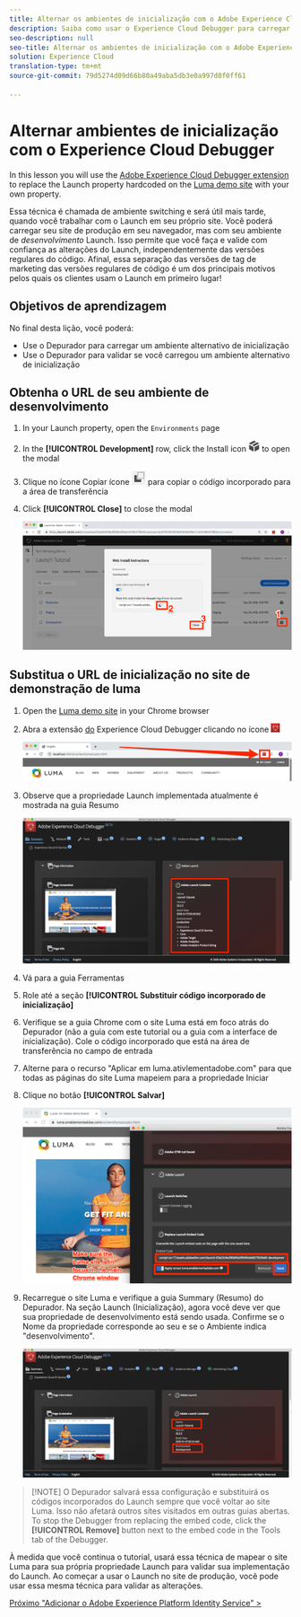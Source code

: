 ```yaml
---
title: Alternar os ambientes de inicialização com o Adobe Experience Cloud Debugger
description: Saiba como usar o Experience Cloud Debugger para carregar códigos incorporados do Launch diferentes. Esta lição é parte do tutorial Implementação da Experience Cloud em sites com lançamento.
seo-description: null
seo-title: Alternar os ambientes de inicialização com o Adobe Experience Cloud Debugger
solution: Experience Cloud
translation-type: tm+mt
source-git-commit: 79d5274d09d66b80a49aba5db3e0a997d0f0ff61

---
```



# Alternar ambientes de inicialização com o Experience Cloud Debugger

In this lesson you will use the [Adobe Experience Cloud Debugger extension](https://chrome.google.com/webstore/detail/adobe-experience-cloud-de/ocdmogmohccmeicdhlhhgepeaijenapj) to replace the Launch property hardcoded on the [Luma demo site](https://luma.enablementadobe.com/content/luma/us/en.html) with your own property.

Essa técnica é chamada de ambiente switching e será útil mais tarde, quando você trabalhar com o Launch em seu próprio site. Você poderá carregar seu site de produção em seu navegador, mas com seu ambiente de *desenvolvimento* Launch. Isso permite que você faça e valide com confiança as alterações do Launch, independentemente das versões regulares do código.  Afinal, essa separação das versões de tag de marketing das versões regulares de código é um dos principais motivos pelos quais os clientes usam o Launch em primeiro lugar!

## Objetivos de aprendizagem

No final desta lição, você poderá:

* Use o Depurador para carregar um ambiente alternativo de inicialização
* Use o Depurador para validar se você carregou um ambiente alternativo de inicialização

## Obtenha o URL de seu ambiente de desenvolvimento

1. In your Launch property, open the `Environments` page

1. In the **[!UICONTROL Development]** row, click the Install icon ![Install icon](images/launch-installIcon.png) to open the modal

1. Clique no ícone Copiar ícone ![Copiar ícone](images/launch-copyIcon.png) para copiar o código incorporado para a área de transferência

1. Click **[!UICONTROL Close]** to close the modal

   ![Ícone Instalar](images/launch-copyInstallCode.png)

## Substitua o URL de inicialização no site de demonstração de luma

1. Open the [Luma demo site](https://luma.enablementadobe.com/content/luma/us/en.html) in your Chrome browser

1. Abra a extensão [do](https://chrome.google.com/webstore/detail/adobe-experience-cloud-de/ocdmogmohccmeicdhlhhgepeaijenapj) Experience Cloud Debugger clicando no ícone ![Depurador](images/icon-debugger.png)

   ![Clique no ícone do Depurador](images/switchEnvironments-openDebugger.png)

1. Observe que a propriedade Launch implementada atualmente é mostrada na guia Resumo

   ![Ambiente de inicialização mostrado no Debugger](images/switchEnvironments-debuggerOnWeRetail-prod.png)

1. Vá para a guia Ferramentas

1. Role até a seção **[!UICONTROL Substituir código incorporado de inicialização]**

1. Verifique se a guia Chrome com o site Luma está em foco atrás do Depurador (não a guia com este tutorial ou a guia com a interface de inicialização).  Cole o código incorporado que está na área de transferência no campo de entrada

1. Alterne para o recurso "Aplicar em luma.ativlementadobe.com" para que todas as páginas do site Luma mapeiem para a propriedade Iniciar

1. Clique no botão **[!UICONTROL Salvar]**

   ![Ambiente de inicialização mostrado no Debugger](images/switchEnvironments-debugger-save.png)

1. Recarregue o site Luma e verifique a guia Summary (Resumo) do Depurador. Na seção Launch (Inicialização), agora você deve ver que sua propriedade de desenvolvimento está sendo usada. Confirme se o Nome da propriedade corresponde ao seu e se o Ambiente indica "desenvolvimento".

   ![Ambiente de inicialização mostrado no Debugger](images/switchEnvironments-debuggerOnWeRetail.png)

>[!NOTE] O Depurador salvará essa configuração e substituirá os códigos incorporados do Launch sempre que você voltar ao site Luma. Isso não afetará outros sites visitados em outras guias abertas. To stop the Debugger from replacing the embed code, click the **[!UICONTROL Remove]** button next to the embed code in the Tools tab of the Debugger.

À medida que você continua o tutorial, usará essa técnica de mapear o site Luma para sua própria propriedade Launch para validar sua implementação do Launch. Ao começar a usar o Launch no site de produção, você pode usar essa mesma técnica para validar as alterações.

[Próximo "Adicionar o Adobe Experience Platform Identity Service" &gt;](id-service.md)